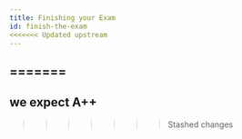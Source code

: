 ```yaml
---
title: Finishing your Exam
id: finish-the-exam
<<<<<<< Updated upstream
---
```

=======
---
## we expect A++
>>>>>>> Stashed changes
